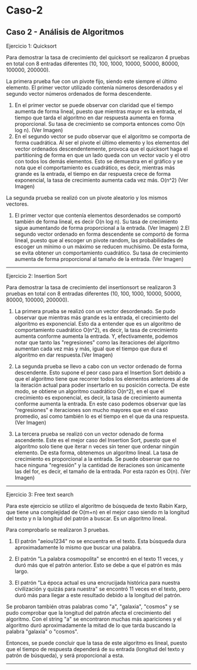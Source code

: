 # Caso-2
Caso 2 - Análisis de Algoritmos
-----------------------------------------------------------------------------------------------------------------------------------------
Ejercicio 1: Quicksort

Para demostrar la tasa de crecimiento del quicksort se realizaron 4 pruebas en total con 8 entradas
diferentes (10, 100, 1000, 10000, 50000, 80000, 100000, 200000).

La primera prueba fue con un pivote fijo, siendo este siempre el último elemento. El primer vector
utilizado contenía números desordenados y el segundo vector números ordenados de forma descendente.
1. En el primer vector se puede observar con claridad que el tiempo aumenta de forma lineal, puesto
que mientras mayor es la entrada, el tiempo que tarda el algoritmo en dar respuesta aumenta en forma
proporcional. Su tasa de crecimiento se comporta entonces como O(n log n).
(Ver Imagen)
2. En el segundo vector se pudo observar que el algoritmo se comporta de forma cuadrática. Al ser el
pivote el último elemento y los elementos del vector ordenados descendentemente, provoca que el quicksort
haga el partitioning de forma en que un lado queda con un vector vacío y el otro con todos los demás elementos.
Esto se demuestra en el gráfico y se nota que el comportamiento es cuadrático, es decir, mientras
más grande es la entrada, el tiempo en dar respuesta crece de forma exponencial, la tasa de crecimiento
aumenta cada vez más. O(n^2) (Ver Imagen)

La segunda prueba se realizó con un pivote aleatorio y los mismos vectores.
1. El primer vector que contenía elementos desordenados se comportó también de forma lineal, es decir
O(n log n). Su tasa de crecimiento sigue aumentando de forma proporcional a la entrada. (Ver Imagen)
2.El segundo vector ordenado en forma descendente se comportó de forma lineal, puesto que al escoger 
un pivote random, las probabilidades de escoger un mínimo o un máximo se reducen muchísimo. De esta
forma, se evita obtener un comportamiento cuadrático. Su tasa de crecimiento aumenta de forma
proporcional al tamaño de la entrada. (Ver Imagen)

-----------------------------------------------------------------------------------------------------------------------------------------

Ejercicio 2: Insertion Sort

Para demostrar la tasa de crecimiento del insertionsort se realizaron 3 pruebas en total con 8 entradas
diferentes (10, 100, 1000, 10000, 50000, 80000, 100000, 200000).

1. La primera prueba se realizó con un vector desordenado. Se pudo observar que mientras más grande
es la entrada, el crecimiento del algoritmo es exponencial. Esto da a entender que es un algoritmo de
comportamiento cuadrático O(n^2), es decir, la tasa de crecimiento aumenta conforme aumenta la entrada. Y,
efectivamente, podemos notar que tanto las "regresiones" como las iteraciones del algoritmo aumentan
cada vez más y más, igual que el tiempo que dura el algoritmo en dar respuesta.(Ver Imagen)

2. La segunda prueba se llevo a cabo con un vector ordenado de forma descendente. Esto supone
el peor caso para el Insertion Sort debido a que el algoritmo tiene que recorrer todos los elementos anteriores
al de la iteración actual para poder insertarlo en su posición correcta. De este modo, se obtiene un algoritmo
cuadrático O(n^2), en el que el crecimiento es exponencial, es decir, la tasa de crecimiento aumenta conforme 
aumenta la entrada. En este caso podemos observar que las "regresiones" e iteraciones son mucho mayores 
que en el caso promedio, así como también lo es el tiempo en el que da una respuesta. (Ver Imagen)

3. La tercera prueba se realizó con un vector odenado de forma ascendente. Este es el mejor caso
del Insertion Sort, puesto que el algoritmo solo tiene que iterar n veces sin tener que ordenar ningún elemento.
De esta forma, obtenemos un algoritmo lineal. La tasa de crecimiento es proporcional a la entrada. Se puede
observar que no hace ninguna "regresión" y la cantidad de iteraciones son únicamente las del for, es decir, 
el tamaño de la entrada. Por esta razón es O(n). (Ver Imagen)

-----------------------------------------------------------------------------------------------------------------------------------------

Ejercicio 3: Free text search

Para este ejercicio se utilizo el algoritmo de búsqueda de texto Rabin Karp, que tiene una complejidad
de O(m+n) en el mejor caso siendo m la longitud del texto y n la longitud del patrón a buscar.
Es un algoritmo lineal.

Para comprobarlo se realizaron 3 pruebas. 

1. El patrón "aeiou1234" no se encuentra en el texto. Esta búsqueda dura aproximadamente lo mismo
que buscar una palabra. 

2. El patrón "La palabra cosmopolita" se encontró en el texto 11 veces, y duró más que el patrón anterior. 
Esto se debe a que el patrón es más largo.

3. El patrón "La época actual es una encrucijada histórica para nuestra civilización y quizás para nuestra"
se encontró 11 veces en el texto, pero duró más para llegar a este resultado debido a la longitud del patrón.

Se probaron también otras palabras como "a", "galaxia", "cosmos" y se pudo comprobar que la longitud
del patrón afecta el crecimiento del algoritmo. Con el string "a" se encontraron muchas más apariciones
y el algoritmo duró aproximadamente la mitad de lo que tarda buscando la palabra "galaxia" o "cosmos". 

Entonces, se puede concluir que la tasa de este algoritmo es lineal, puesto que el tiempo de respuesta
dependerá de su entrada (longitud del texto y patrón de búsqueda), y será proporcional a esta. 

-----------------------------------------------------------------------------------------------------------------------------------------